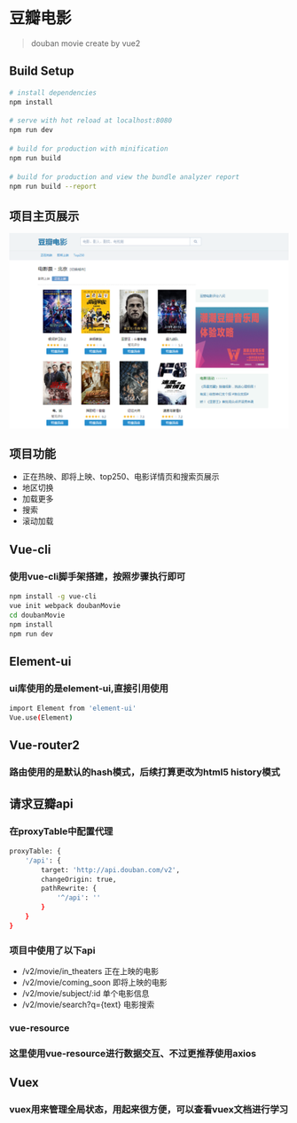 # 豆瓣电影

> douban movie create by vue2

## Build Setup

``` bash
# install dependencies
npm install

# serve with hot reload at localhost:8080
npm run dev

# build for production with minification
npm run build

# build for production and view the bundle analyzer report
npm run build --report
```

## 项目主页展示

 <img src="./src/assets/show.png" align=center />

## 项目功能

- 正在热映、即将上映、top250、电影详情页和搜索页展示
- 地区切换
- 加载更多
- 搜索
- 滚动加载

## Vue-cli

### 使用vue-cli脚手架搭建，按照步骤执行即可

``` bash
npm install -g vue-cli
vue init webpack doubanMovie
cd doubanMovie
npm install
npm run dev
```

## Element-ui

### ui库使用的是element-ui,直接引用使用

``` bash
import Element from 'element-ui'
Vue.use(Element)
```

## Vue-router2

### 路由使用的是默认的hash模式，后续打算更改为html5 history模式

## 请求豆瓣api

### 在proxyTable中配置代理
``` bash
proxyTable: {
    '/api': {
        target: 'http://api.douban.com/v2',
        changeOrigin: true,
        pathRewrite: {
            '^/api': ''
        }
    }
}
```
### 项目中使用了以下api
- /v2/movie/in_theaters 正在上映的电影
- /v2/movie/coming_soon 即将上映的电影
- /v2/movie/subject/:id  单个电影信息
- /v2/movie/search?q={text} 电影搜索

### vue-resource

### 这里使用vue-resource进行数据交互、不过更推荐使用axios

## Vuex

### vuex用来管理全局状态，用起来很方便，可以查看vuex文档进行学习

